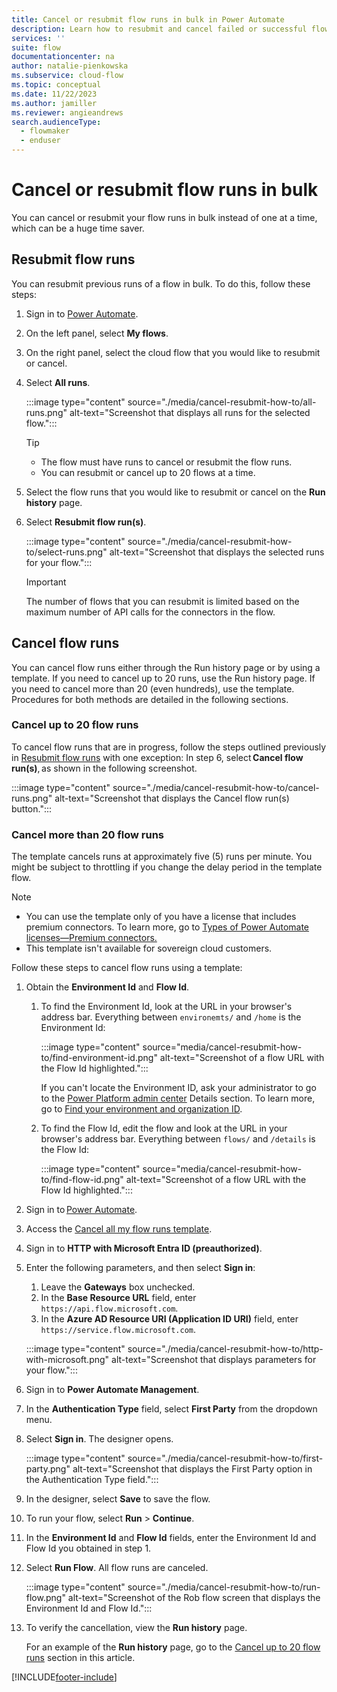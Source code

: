```yaml
---
title: Cancel or resubmit flow runs in bulk in Power Automate
description: Learn how to resubmit and cancel failed or successful flow runs in Power Automate.
services: ''
suite: flow
documentationcenter: na
author: natalie-pienkowska
ms.subservice: cloud-flow
ms.topic: conceptual
ms.date: 11/22/2023
ms.author: jamiller
ms.reviewer: angieandrews
search.audienceType: 
  - flowmaker
  - enduser
---
```


# Cancel or resubmit flow runs in bulk

You can cancel or resubmit your flow runs in bulk instead of one at a time, which can be a huge time saver.

## Resubmit flow runs

You can resubmit previous runs of a flow in bulk. To do this, follow these steps:

1. Sign in to [Power Automate](https://make.powerautomate.com).
1. On the left panel, select **My flows**.
1. On the right panel, select the cloud flow that you would like to resubmit or cancel.
1. Select **All runs**.

    :::image type="content" source="./media/cancel-resubmit-how-to/all-runs.png" alt-text="Screenshot that displays all runs for the selected flow.":::

   > [!TIP]
   > - The flow must have runs to cancel or resubmit the flow runs.
   > - You can resubmit or cancel up to 20 flows at a time.

1. Select the flow runs that you would like to resubmit or cancel on the **Run history** page.
1. Select **Resubmit flow run(s)**.

    :::image type="content" source="./media/cancel-resubmit-how-to/select-runs.png" alt-text="Screenshot that displays the selected runs for your flow.":::

   > [!IMPORTANT]
   > The number of flows that you can resubmit is limited based on the maximum number of API calls for the connectors in the flow.

## Cancel flow runs

You can cancel flow runs either through the Run history page or by using a template. If you need to cancel up to 20 runs, use the Run history page. If you need to cancel more than 20 (even hundreds), use the template. Procedures for both methods are detailed in the following sections.

### Cancel up to 20 flow runs

To cancel flow runs that are in progress, follow the steps outlined previously in [Resubmit flow runs](#resubmit-flow-runs) with one exception: In step 6, select **Cancel flow run(s)**, as shown in the following screenshot.

:::image type="content" source="./media/cancel-resubmit-how-to/cancel-runs.png" alt-text="Screenshot that displays the Cancel flow run(s) button.":::

### Cancel more than 20 flow runs

The template cancels runs at approximately five (5) runs per minute. You might be subject to throttling if you change the delay period in the template flow.

> [!NOTE]
> - You can use the template only of you have a license that includes premium connectors. To learn more, go to [Types of Power Automate licenses&mdash;Premium connectors.](/power-platform/admin/power-automate-licensing/types#premium-connectors)
> - This template isn't available for sovereign cloud customers.

Follow these steps to cancel flow runs using a template:

1. Obtain the **Environment Id** and **Flow Id**.

    1. To find the Environment Id, look at the URL in your browser's address bar. Everything between `environemts/` and `/home` is the Environment Id:
    
        :::image type="content" source="media/cancel-resubmit-how-to/find-environment-id.png" alt-text="Screenshot of a flow URL with the Flow Id highlighted.":::

        If you can't locate the Environment ID, ask your administrator to go to the [Power Platform admin center](https://admin.powerplatform.microsoft.com/home) Details section. To learn more, go to [Find your environment and organization ID](/power-platform/admin/determine-org-id-name#find-your-environment-and-organization-id).

    1. To find the Flow Id, edit the flow and look at the URL in your browser's address bar. Everything between `flows/` and `/details` is the Flow Id:

        :::image type="content" source="media/cancel-resubmit-how-to/find-flow-id.png" alt-text="Screenshot of a flow URL with the Flow Id highlighted.":::

1. Sign in to [Power Automate](https://make.powerautomate.com).
1. Access the [Cancel all my flow runs template](https://aka.ms/cancelAllMyRunsTemplate).
1. Sign in to **HTTP with Microsoft Entra ID (preauthorized)**.
1. Enter the following parameters, and then select **Sign in**:
    1. Leave the **Gateways** box unchecked.
    1. In the **Base Resource URL** field, enter `https://api.flow.microsoft.com`.
    1. In the **Azure AD Resource URI (Application ID URI)** field, enter `https://service.flow.microsoft.com`.

    :::image type="content" source="./media/cancel-resubmit-how-to/http-with-microsoft.png" alt-text="Screenshot that displays parameters for your flow.":::

1. Sign in to **Power Automate Management**.
1. In the **Authentication Type** field, select **First Party** from the dropdown menu.
1. Select **Sign in**. The designer opens.

    :::image type="content" source="./media/cancel-resubmit-how-to/first-party.png" alt-text="Screenshot that displays the First Party option in the Authentication Type field.":::

1. In the designer, select **Save** to save the flow.
1. To run your flow, select **Run** > **Continue**.
1. In the **Environment Id** and **Flow Id** fields, enter the Environment Id and Flow Id you obtained in step 1.
1. Select **Run Flow**. All flow runs are canceled.  

    :::image type="content" source="./media/cancel-resubmit-how-to/run-flow.png" alt-text="Screenshot of the Rob flow screen that displays the Environment Id and Flow Id.":::

1. To verify the cancellation, view the **Run history** page.

    For an example of the **Run history** page, go to the [Cancel up to 20 flow runs](#cancel-up-to-20-flow-runs) section in this article.

 
[!INCLUDE[footer-include](includes/footer-banner.md)]
